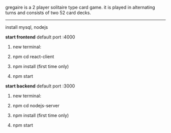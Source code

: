 
gregaire is a 2 player solitaire type card game.
it is played in alternating turns and consists of two 52 card decks.
_______
install mysql, nodejs



<b>start frontend</b> default port :4000

1) new terminal:

2) npm cd react-client

3) npm install (first time only)

4) npm start
  

<b>start backend</b> default port :3000

1) new terminal:

2) npm cd nodejs-server

3) npm install (first time only)

4) npm start